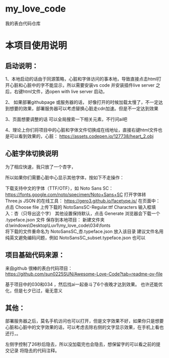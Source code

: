 # my_love_code
我的表白代码仓库

# 本项目使用说明


## 启动说明： 

1、本地启动的话由于同源策略，心脏和字体访问的事本地，导致直接点击html打开心脏和心脏中的字不能显示，所以需要安装vs code 并安装插件live server 之后，右键html文件，选open with live server 启动，

2、 如果部署githubpage 或服务器的话， 好像打开的时候加载太慢了，不一定达到想要的效果，部署服务器可以考虑替换心脏走cdn加速。但是不一定达到效果

3、页面想要调整的话 可以全局搜索一下相关元素，不行问ai吧

4、理论上你们将项目中的心脏和字体文件切换成在线地址，直接右键html文件也是可以看到效果的，心脏： https://assets.codepen.io/127738/heart_2.obj



## 心脏字体切换说明

为了相应快速，我只放了一个杏字，

所以如果你们需要心脏中心显示其他字体，按如下不走操作：



下载支持中文的字体（TTF/OTF），如 Noto Sans SC：
https://fonts.google.com/noto/specimen/Noto+Sans+SC
打开字体转 Three.js JSON 的在线工具：
https://gero3.github.io/facetype.js/
在页面中：
点击 Choose file 上传下载的 NotoSansSC-Regular.ttf
Characters 输入框填入：杏（只导出这个字）
其他设置保持默认，点击 Generate
浏览器会下载一个 .typeface.json 文件
保存到本地项目：
新建文件夹 d:\windows\Desktop\Luv1\my_love_code\034\fonts\
将下载的文件重命名为 NotoSansSC_杏.typeface.json 放入该目录
建议文件名用纯英文避免编码问题，例如 NotoSansSC_subset.typeface.json 也可以



## 项目基础代码来源：



来自github 很棒的表白代码项目： https://github.com/sun0225SUN/Awesome-Love-Code?tab=readme-ov-file

基于项目中的030和034 ，然后找ai一起奋斗了6个夜晚才达到效果。 也许还能优化，但是七夕已过，毫无意义





## 其他：

部署服务器之后，莫名手机访问也可以打开，但是文字效果不好，如果你只是想要心脏和心脏中的文字效果的话，可以考虑去除右侧的文字显示效果，在手机上看也还行，。


左侧字控制了26秒后隐去，所以没加载完也会隐去，想保留字的可以看之前的提交记录 将隐去的代码注释。
